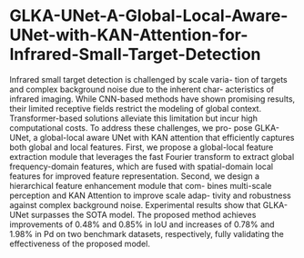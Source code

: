 # GLKA-UNet-A-Global-Local-Aware-UNet-with-KAN-Attention-for-Infrared-Small-Target-Detection

Infrared small target detection is challenged by scale varia- tion of targets and complex background noise due to the inherent char- acteristics of infrared imaging. While CNN-based methods have shown promising results, their limited receptive fields restrict the modeling of global context. Transformer-based solutions alleviate this limitation but incur high computational costs. To address these challenges, we pro- pose GLKA-UNet, a global-local aware UNet with KAN attention that efficiently captures both global and local features. First, we propose a global-local feature extraction module that leverages the fast Fourier transform to extract global frequency-domain features, which are fused with spatial-domain local features for improved feature representation. Second, we design a hierarchical feature enhancement module that com- bines multi-scale perception and KAN Attention to improve scale adap- tivity and robustness against complex background noise. Experimental results show that GLKA-UNet surpasses the SOTA model. The proposed method achieves improvements of 0.48% and 0.85% in IoU and increases of 0.78% and 1.98% in Pd on two benchmark datasets, respectively, fully validating the effectiveness of the proposed model.
